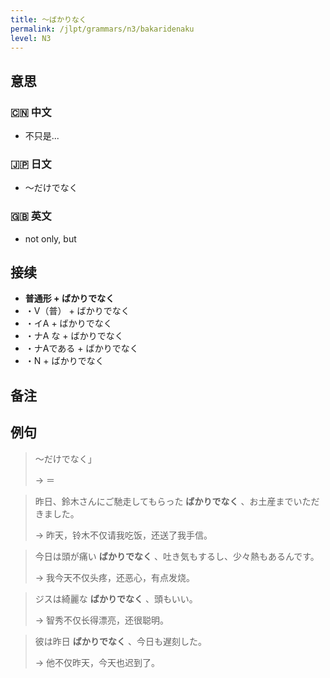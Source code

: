 ```yaml
---
title: 〜ばかりなく
permalink: /jlpt/grammars/n3/bakaridenaku
level: N3
---
```


## 意思

### 🇨🇳 中文

- 不只是... 

### 🇯🇵 日文

- ～だけでなく

### 🇬🇧 英文

- not only, but

## 接续

- **普通形 + ばかりでなく**
- ・V（普） \+ ばかりでなく
- ・イA + ばかりでなく
- ・ナA な + ばかりでなく
- ・ナAである + ばかりでなく
- ・N + ばかりでなく

## 备注


## 例句

> ～だけでなく」
>
> → ＝

> 昨日、鈴木さんにご馳走してもらった **ばかりでなく** 、お土産までいただきました。
>
> → 昨天，铃木不仅请我吃饭，还送了我手信。

> 今日は頭が痛い **ばかりでなく** 、吐き気もするし、少々熱もあるんです。
>
> → 我今天不仅头疼，还恶心，有点发烧。

> ジスは綺麗な **ばかりでなく** 、頭もいい。
>
> → 智秀不仅长得漂亮，还很聪明。

> 彼は昨日 **ばかりでなく** 、今日も遅刻した。
>
> → 他不仅昨天，今天也迟到了。

